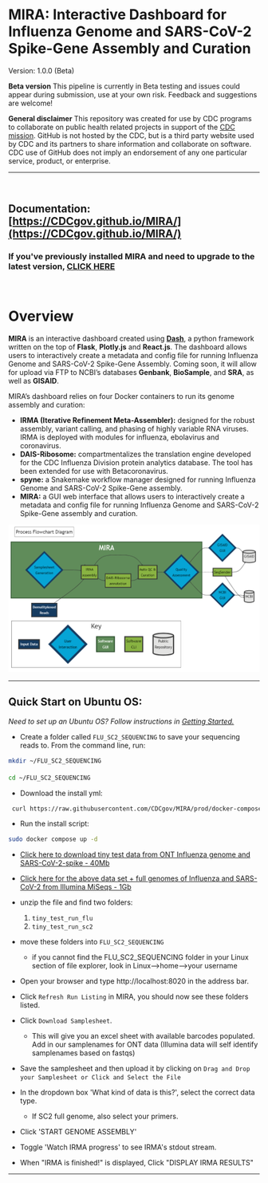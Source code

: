 
# MIRA: Interactive Dashboard for Influenza Genome and SARS-CoV-2 Spike-Gene Assembly and Curation

Version: 1.0.0 (Beta)

**Beta version** This pipeline is currently in Beta testing and issues
could appear during submission, use at your own risk. Feedback and
suggestions are welcome!

**General disclaimer** This repository was created for use by CDC
programs to collaborate on public health related projects in support of
the [CDC mission](https://www.cdc.gov/about/organization/mission.htm).
GitHub is not hosted by the CDC, but is a third party website used by
CDC and its partners to share information and collaborate on software.
CDC use of GitHub does not imply an endorsement of any one particular
service, product, or enterprise.

<hr>
<br>

## **Documentation: [https://CDCgov.github.io/MIRA/](https://CDCgov.github.io/MIRA/)**

### If you've previously installed MIRA and need to upgrade to the latest version, [CLICK HERE](./articles/upgrading-mira.html)
<br>

# Overview

**MIRA** is an interactive dashboard created using **[Dash](https://dash.plotly.com/introduction)**, a python framework
written on the top of **Flask**, **Plotly.js** and **React.js**. The dashboard
allows users to interactively create a metadata and config file for
running Influenza Genome and SARS-CoV-2 Spike-Gene Assembly. Coming soon, it
will allow for upload via FTP to NCBI’s databases
**Genbank**, **BioSample**, and **SRA**, as well as **GISAID**.


MIRA’s dashboard relies on four Docker containers to run its genome assembly and curation: 

- **IRMA (Iterative Refinement Meta-Assembler):** designed for the robust assembly, variant calling, and phasing of highly variable RNA viruses. IRMA is deployed with modules for influenza, ebolavirus and coronavirus.
- **DAIS-Ribosome:** compartmentalizes the translation engine developed for the CDC Influenza Division protein analytics database. The tool has been extended for use with Betacoronavirus.
- **spyne:** a Snakemake workflow manager designed for running Influenza Genome and SARS-CoV-2 Spike-Gene assembly.
- **MIRA:** a GUI web interface that allows users to interactively create a metadata and config file for running Influenza Genome and SARS-CoV-2 Spike-Gene assembly and curation.

![](man/figures/mira_flowchart_mermaid.png)

<hr>

## Quick Start on Ubuntu OS:
_Need to set up an Ubuntu OS? Follow instructions in [Getting Started.](./articles/getting-started.html)_

- Create a folder called `FLU_SC2_SEQUENCING` to save your sequencing reads to. From the command line, run: 
  
```bash
mkdir ~/FLU_SC2_SEQUENCING

cd ~/FLU_SC2_SEQUENCING
```

- Download the install yml:
   
```bash
 curl https://raw.githubusercontent.com/CDCgov/MIRA/prod/docker-compose-git.yml | sed "s%/path/to/data%$(pwd)/%g" > docker-compose.yml
```

- Run the install script:

```bash
sudo docker compose up -d
```
    
- [Click here to download tiny test data from ONT Influenza genome and SARS-CoV-2-spike - 40Mb](https://centersfordiseasecontrol.sharefile.com/d-s839d7319e9b04e2baba07b4d328f02c2)
- [Click here for the above data set + full genomes of Influenza and SARS-CoV-2 from Illumina MiSeqs - 1Gb](https://centersfordiseasecontrol.sharefile.com/d-s3c52c0b25c2243078f506d60bd787c62)
- unzip the file and find two folders:
    1. `tiny_test_run_flu`
    2. `tiny_test_run_sc2`
- move these folders into `FLU_SC2_SEQUENCING`
  - if you cannot find the FLU_SC2_SEQUENCING folder in your Linux section of file explorer, look in Linux-->home-->your username

- Open your browser and type http://localhost:8020 in the address bar.
- Click `Refresh Run Listing` in MIRA, you should now see these folders listed.
- Click `Download Samplesheet`.
  - This will give you an excel sheet with available barcodes populated. Add in our samplenames for ONT data (Illumina data will self identify samplenames based on fastqs)
- Save the samplesheet and then upload it by clicking on `Drag and Drop your Samplesheet or Click and Select the File`
- In the dropdown box 'What kind of data is this?', select the correct data type.
  - If SC2 full genome, also select your primers.
- Click 'START GENOME ASSEMBLY'
- Toggle 'Watch IRMA progress' to see IRMA's stdout stream.
- When "IRMA is finished!" is displayed,  Click "DISPLAY IRMA RESULTS"


<hr>
